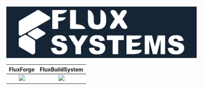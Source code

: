 ![Banner](https://github.com/FluxSystems/.github/blob/main/profile/Banner_FluxSystems_DRAFT2_BG.png)

FluxForge | FluxBuildSystem
:--------:|:-------------------------:
[<img src="https://github.com/FluxSystems/FluxForge/blob/master/LogoEngine.ico">](https://github.com/FluxSystems/FluxForge)     |     [<img src="https://github.com/FluxSystems/FluxBuildSystem/blob/master/assets/images/logo/Logo.ico">](https://github.com/FluxSystems/FluxBuildSystem)
